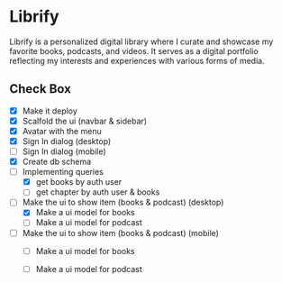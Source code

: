 # Librify

Librify is a personalized digital library where I curate and showcase my favorite books, podcasts, and videos. It serves as a digital portfolio reflecting my interests and experiences with various forms of media.

## Check Box

- [x] Make it deploy
- [x] Scalfold the ui (navbar & sidebar)
- [x] Avatar with the menu 
- [x] Sign In dialog (desktop)
- [ ] Sign In dialog (mobile)
- [x] Create db schema
- [ ] Implementing queries
    -[x] get books by auth user
    -[ ] get chapter by auth user & books
- [ ] Make the ui to show item (books & podcast) (desktop)
    -[x] Make a ui model for books
    -[ ] Make a ui model for podcast
- [ ] Make the ui to show item (books & podcast) (mobile)
    -[ ] Make a ui model for books
    -[ ] Make a ui model for podcast

